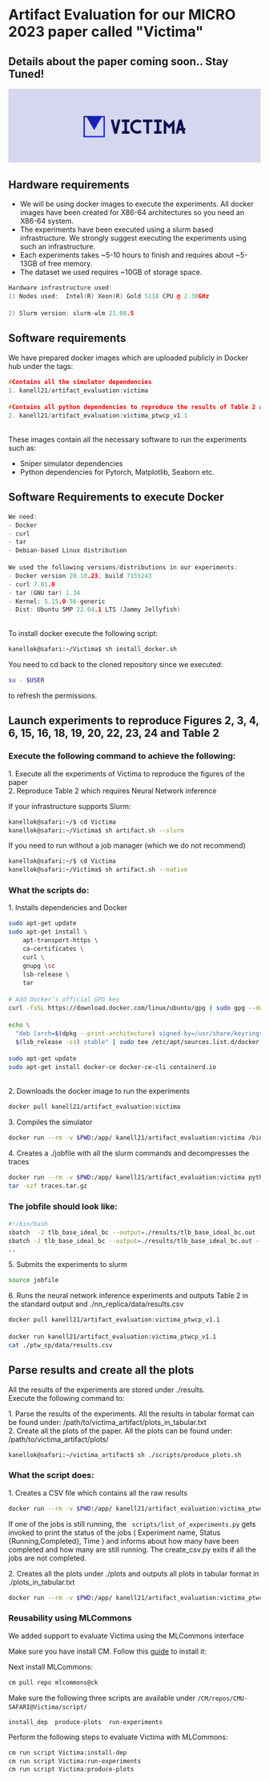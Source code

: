 
# Artifact Evaluation for our MICRO 2023 paper called "Victima"
## Details about the paper coming soon.. Stay Tuned!

![Alt Text](images/victima.png)

 
## Hardware requirements

- We will be using docker images to execute the experiments. All docker
  images have been created for X86-64 architectures so you need an
  X86-64 system.
- The experiments have been executed using a slurm based infrastructure.
  We strongly suggest executing the experiments using such an
  infrastructure.
- Each experiments takes ~5-10 hours to finish and requires about ~5-13GB of free memory.
- The dataset we used requires ~10GB of storage space. 

``` cpp
Hardware infrastructure used: 
1) Nodes used:  Intel(R) Xeon(R) Gold 5118 CPU @ 2.30GHz 

2) Slurm version: slurm-wlm 21.08.5
```

## Software requirements


We have prepared docker images which are uploaded publicly in Docker hub
under the tags:  

``` cpp
#Contains all the simulator dependencies
1. kanell21/artifact_evaluation:victima 

#Contains all python dependencies to reproduce the results of Table 2 and create all the plots
2. kanell21/artifact_evaluation:victima_ptwcp_v1.1 
                    
```

These images contain all the necessary software to run the experiments
such as:  

- Sniper simulator dependencies
- Python dependencies for Pytorch, Matplotlib, Seaborn etc.


## Software Requirements to execute Docker

``` cpp
We need: 
- Docker
- curl
- tar
- Debian-based Linux distribution

We used the following versions/distributions in our experiments:
- Docker version 20.10.23, build 7155243
- curl 7.81.0   
- tar (GNU tar) 1.34
- Kernel: 5.15.0-56-generic 
- Dist: Ubuntu SMP 22.04.1 LTS (Jammy Jellyfish)
                    
```

To install docker execute the following script:
``` bash
kanellok@safari:~/Victima$ sh install_docker.sh
```
You need to cd back to the cloned repository since we executed:
``` bash
su - $USER 
```
to refresh the permissions. 
## Launch experiments to reproduce Figures 2, 3, 4, 6, 15, 16, 18, 19, 20, 22, 23, 24 and Table 2

### Execute the following command to achieve the following:  

1\. Execute all the experiments of Victima to reproduce the figures of
the paper  
2. Reproduce Table 2 which requires Neural Network inference  

If your infrastructure supports Slurm:
``` bash
kanellok@safari:~/$ cd Victima
kanellok@safari:~/Victima$ sh artifact.sh --slurm
```

If you need to run without a job manager (which we do not recommend)
``` bash
kanellok@safari:~/$ cd Victima
kanellok@safari:~/Victima$ sh artifact.sh --native
```

### What the scripts do:

1\. Installs dependencies and Docker  

``` bash
sudo apt-get update
sudo apt-get install \
    apt-transport-https \
    ca-certificates \
    curl \
    gnupg \sc
    lsb-release \
    tar 

# Add Docker’s official GPG key
curl -fsSL https://download.docker.com/linux/ubuntu/gpg | sudo gpg --dearmor -o /usr/share/keyrings/docker-archive-keyring.gpg

echo \
  "deb [arch=$(dpkg --print-architecture) signed-by=/usr/share/keyrings/docker-archive-keyring.gpg] https://download.docker.com/linux/ubuntu \
  $(lsb_release -cs) stable" | sudo tee /etc/apt/sources.list.d/docker.list > /dev/null

sudo apt-get update
sudo apt-get install docker-ce docker-ce-cli containerd.io
             
```

2\. Downloads the docker image to run the experiments  

``` bash
docker pull kanell21/artifact_evaluation:victima
```

3\. Compiles the simulator  

``` bash
docker run --rm -v $PWD:/app/ kanell21/artifact_evaluation:victima /bin/bash -c "cd /app/sniper && make clean && make -j4"
```

4\. Creates a ./jobfile with all the slurm commands and decompresses the
traces  

``` bash
docker run --rm -v $PWD:/app/ kanell21/artifact_evaluation:victima python /app/scripts/launch_jobs.py
tar -xzf traces.tar.gz
```

### The jobfile should look like:

``` bash
#!/bin/bash
sbatch  -J tlb_base_ideal_bc --output=./results/tlb_base_ideal_bc.out --error=./results/tlb_base_ideal_bc.err docker_wrapper.sh "docker run --rm -v /mnt/panzer/kanellok/victima_ae:/app/ kanell21/artifact_evaluation:victima /app/sniper/run-sniper -s stop-by-icount:500000000 --genstats --power -d /app/results/tlb_base_ideal_bc  -c /app/sniper/config/virtual_memory_configs/radix.cfg  -g --perf_model/stlb/size=1536 -g --perf_model/stlb/associativity=12 -g --perf_model/tlb/l2_access_penalty=12 --traces=/app/traces/bc.sift"
sbatch -J tlb_base_ideal_bc --output=./results/tlb_base_ideal_bc.out --error=./results/tlb_base_ideal_bc.err docker_wrapper.sh "docker run --rm -v /mnt/panzer/kanellok/victima_ae:/app/ kanell21/artifact_evaluation:victima /app/sniper/run-sniper -s stop-by-icount:500000000 --genstats --power -d /app/results/tlb_base_ideal_bc  -c /app/sniper/config/virtual_memory_configs/radix.cfg  -g --perf_model/stlb/size=1536 -g --perf_model/stlb/associativity=12 -g --perf_model/tlb/l2_access_penalty=12 --traces=/app/traces/bc.sift"
.. 
```

5\. Submits the experiments to slurm  

``` bash
source jobfile
```

6\. Runs the neural network inference experiments and outputs Table 2 in
the standard output and ./nn_replica/data/results.csv  

``` bash
docker pull kanell21/artifact_evaluation:victima_ptwcp_v1.1

docker run kanell21/artifact_evaluation:victima_ptwcp_v1.1
cat ./ptw_cp/data/results.csv
```

## Parse results and create all the plots

All the results of the experiments are stored under ./results.  
Execute the following command to:  

1\. Parse the results of the experiments. All the results in tabular
format can be found under:
/path/to/victima_artifact/plots_in_tabular.txt  
2. Create all the plots of the paper. All the plots can be found under:
/path/to/victima_artifact/plots/  

``` bash
kanellok@safari:~/victima_artifact$ sh ./scripts/produce_plots.sh
```

### What the script does:

1\. Creates a CSV file which contains all the raw results  

``` bash
docker run --rm -v $PWD:/app/ kanell21/artifact_evaluation:victima_ptwcp_v1.1 python3 /app/scripts/create_csv.py
```

If one of the jobs is still running, the ``` scripts/list_of_experiments.py```  gets invoked to print the status of the jobs ( Experiment name, Status {Running,Completed}, Time ) and informs about how many have been completed and how many are still running. The create_csv.py exits if all the jobs are not completed.

2\. Creates all the plots under ./plots and outputs all plots in tabular
format in ./plots_in_tabular.txt  

``` bash
docker run --rm -v $PWD:/app/ kanell21/artifact_evaluation:victima_ptwcp_v1.1 python3 /app/scripts/create_plots.py > plots_in_tabular.txt
```

### Reusability using MLCommons

We added support to evaluate Victima using the MLCommons interface

Make sure you have install CM. Follow this [guide](https://github.com/mlcommons/ck/blob/master/docs/installation.md) to install it: 

Next install MLCommons: 

```bash
cm pull repo mlcommons@ck
```
Make sure the following three scripts are available under ```/CM/repos/CMU-SAFARI@Victima/script/```

```
install_dep  produce-plots  run-experiments
```

Perform the following steps to evaluate Victima with MLCommons:

```bash
cm run script Victima:install-dep
cm run script Victima:run-experiments
cm run script Victima:produce-plots
```



